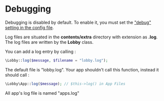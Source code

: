 # Debugging

Debugging is disabled by default. To enable it, you must set the ["debug" setting in the config file](/docs/config#DebugSetting).

Log files are situated in the **contents/extra** directory with extension as **.log**. The log files are written by the **Lobby** class.

You can add a log entry by calling :

```php
\Lobby::log($message, $filename = "lobby.log");
```

The default file is "lobby.log". Your app shouldn't call this function, instead it should call :

```php
\Lobby\App::log($message); // $this->log() in App Files
```

All app's log file is named "apps.log"

